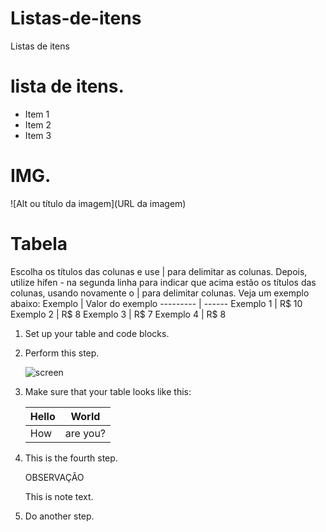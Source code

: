 # Listas-de-itens
Listas de itens


# lista de itens.
* Item 1
* Item 2
* Item 3

# IMG.

![Alt ou título da imagem](URL da imagem)

# Tabela
Escolha os títulos das colunas e use | para delimitar as colunas. Depois, utilize hífen - na segunda linha para indicar que acima estão os títulos das colunas, usando novamente o | para delimitar colunas. Veja um exemplo abaixo:
Exemplo   | Valor do exemplo
--------- | ------
Exemplo 1 | R$ 10
Exemplo 2 | R$ 8
Exemplo 3 | R$ 7
Exemplo 4 | R$ 8



1. Set up your table and code blocks.
1. Perform this step.

   ![screen](/docs/contributor/assets/adobe_standard_logo.png?lang=pt-BR)
1. Make sure that your table looks like this: 

   | Hello | World |
   |---|---|
   | How | are you? |  
1. This is the fourth step.

   <div class="extension note">
   <div>OBSERVAÇÃO</div>
   <div>
   <p>This is note text.</p>
   
   </div>
   </div>
   

1. Do another step.
